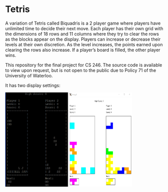 # Tetris

A variation of Tetris called Biquadris is a 2 player game where players have unlimited time to decide their next move. Each player has their own grid with the dimensions of 18 rows and 11 columns where they try to clear the rows as the blocks appear on the display. Players can increase or decrease their levels at their own discretion. As the level increases, the points earned upon clearing the rows also increase. If a player’s board is filled, the other player wins.

This repository for the final project for CS 246. The source code is available to view upon request, but is not open to the public due to Policy 71 of the University of Waterloo.

It has two display settings:

<img src="console.PNG" width="200" height="300"> <img src="xming.PNG" width="200" height="300">
